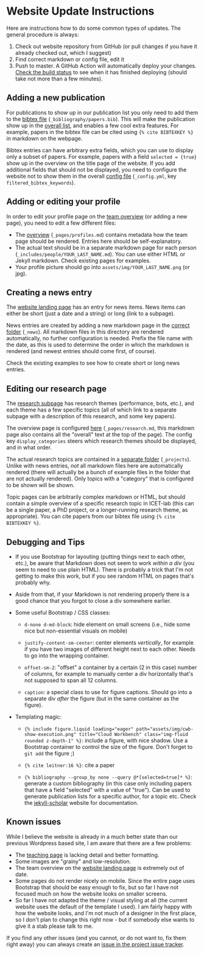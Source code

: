 # Website Update Instructions

Here are instructions how to do some common types of updates. The general procedure is always:

1. Check out website repository from GitHub (or pull changes if you have it already checked out, which I suggest)
2. Find correct markdown or config file, edit it
3. Push to master. A GitHub Action will automatically deploy your changes. [Check the build status](https://github.com/icetlab/icetlab.github.io/actions) to see when it has finished deploying (should take not more than a few minutes).

## Adding a new publication

For publications to show up in our publication list you only need to add them to the [bibtex file](https://github.com/icetlab/icetlab.github.io/blob/master/_bibliography/papers.bib) (`_bibliography/papers.bib`). This will make the publication show up in the [overall list](https://www.icet-lab.eu/publications/), and enables a few cool extra features. For example, papers in the bibtex file can be cited using `{% cite BIBTEXKEY %}` in markdown on the webpage.

Bibtex entries can have arbitrary extra fields, which you can use to display only a subset of papers. For example, papers with a field `selected = {true}` show up in the overview on the title page of the website. If you add additional fields that should not be displayed, you need to configure the website not to show them in the overall [config file](filtered_bibtex_keywords) (`_config.yml`, key `filtered_bibtex_keywords`).

## Adding or editing your profile

In order to edit your profile page on the [team overview](https://www.icet-lab.eu/people/) (or adding a new page), you need to edit a few different files:

- The [overview](https://github.com/icetlab/icetlab.github.io/blob/master/_pages/profiles.md) (`_pages/profiles.md`) contains metadata how the team page should be rendered. Entries here should be self-explanatory.
- The actual text should be in a separate markdown page for each person (`_includes/people/YOUR_LAST_NAME.md`). You can use either HTML or Jekyll markdown. Check existing pages for examples.
- Your profile picture should go into `assets/img/YOUR_LAST_NAME.png` (or jpg).

## Creating a news entry

The [website landing page](https://www.icet-lab.eu) has an entry for news items. News items can either be short (just a date and a string) or long (link to a subpage).

News entries are created by adding a new markdown page in the [correct folder](https://github.com/icetlab/icetlab.github.io/tree/master/_news) (`_news`). All markdown files in this directory are rendered automatically, no further configuration is needed. Prefix the file name with the date, as this is used to determine the order in which the markdown is rendered (and newest entries should come first, of course).

Check the existing examples to see how to create short or long news entries.

## Editing our research page

The [research subpage](https://www.icet-lab.eu/research/) has research themes (performance, bots, etc.), and each theme has a few specific topics (all of which link to a separate subpage with a description of this research, and some key papers).

The overview page is configured [here](https://github.com/icetlab/icetlab.github.io/blob/master/_pages/research.md) (`_pages/research.md`, this markdown page also contains all the "overall" text at the top of the page). The config key `display_categories` steers which research themes should be displayed, and in what order.

The actual research topics are contained in a [separate folder](https://github.com/icetlab/icetlab.github.io/tree/master/_projects) (`_projects`). Unlike with news entries, *not* all markdown files here are automatically rendered (there will actually be a bunch of example files in the folder that are not actually rendered). Only topics with a "category" that is configured to be shown will be shown.

Topic pages can be arbitrarily complex markdown or HTML, but should contain a simple overview of a specific research topic in ICET-lab (this can be a single paper, a PhD project, or a longer-running research theme, as appropriate). You can cite papers from our bibtex file using `{% cite BIBTEXKEY %}`.

## Debugging and Tips

- If you use Bootstrap for layouting (putting things next to each other, etc.), be aware that Markdown does not seem to work *within a div* (you seem to need to use plain HTML). There is probably a trick that I'm not getting to make this work, but if you see random HTML on pages that's probably why.

- Aside from that, if your Markdown is not rendering properly there is a good chance that you forgot to close a div somewhere earlier.

- Some useful Bootstrap / CSS classes:
    - `d-none d-md-block`: hide element on small screens (i.e., hide some nice but non-essential visuals on mobile)

    - `justify-content-sm-center`: center elements *vertically*, for example if you have two images of different height next to each other. Needs to go into the wrapping container.

    - `offset-sm-2`: "offset" a container by a certain (2 in this case) number of columns, for example to manually center a div horizontally that's not supposed to span all 12 columns.

    - `caption`: a special class to use for figure captions. Should go into a separate div *after* the figure (but in the same container as the figure).

- Templating magic:
    - `{% include figure.liquid loading="eager" path="assets/img/cwb-show-execution.png" title="Cloud Workbench" class="img-fluid rounded z-depth-1" %}`: include a figure, with nice shadow. Use a Bootstrap container to control the size of the figure. Don't forget to `git add` the figure ;)
    
    - `{% cite leitner:16 %}`: cite a paper
    
    - `{% bibliography --group_by none --query @*[selected=true]* %}`: generate a custom bibliography (in this case only including papers that have a field "selected" with a value of "true"). Can be used to generate publication lists for a specific author, for a topic etc. Check the [jekyll-scholar](https://github.com/inukshuk/jekyll-scholar) website for documentation.

## Known issues

While I believe the website is already in a much better state than our previous Wordpress based site, I am aware that there are a few problems:

- The [teaching page](https://www.icet-lab.eu/teaching/) is lacking detail and better formatting.
- Some images are "grainy" and low-resolution.
- The team overview on the [website landing page](https://www.icet-lab.eu) is extremely out of date.
- Some pages do not render nicely on mobile. Since the entire page uses Bootstrap that should be easy enough to fix, but so far I have not focused much on how the website looks on smaller screens.
- So far I have not adapted the theme / visual styling at all (the current website uses the default of the template I used). I am fairly happy with how the website looks, and I'm not much of a designer in the first place, so I don't plan to change this right now - but if somebody else wants to give it a stab please talk to me.

If you find any other issues (and you cannot, or do not want to, fix them right away) you can always create an [issue in the project issue tracker](https://github.com/icetlab/icetlab.github.io/issues).